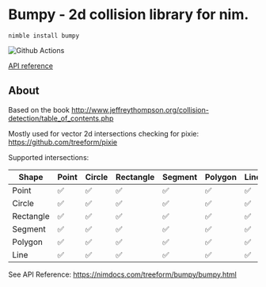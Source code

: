 # Bumpy - 2d collision library for nim.

`nimble install bumpy`

![Github Actions](https://github.com/treeform/bumpy/workflows/Github%20Actions/badge.svg)

[API reference](https://nimdocs.com/treeform/bumpy)

## About

Based on the book http://www.jeffreythompson.org/collision-detection/table_of_contents.php

Mostly used for vector 2d intersections checking for pixie: https://github.com/treeform/pixie

Supported intersections:

Shape         | Point         | Circle        | Rectangle     | Segment       | Polygon       | Line          |
------------- | ------------- | ------------- | ------------- | ------------- | ------------- | ------------- |
Point         | ✅           | ✅            | ✅           | ✅            | ✅           | ✅            |
Circle        | ✅           | ✅            | ✅           | ✅            | ✅           | ✅            |
Rectangle     | ✅           | ✅            | ✅           | ✅            | ✅           | ✅            |
Segment       | ✅           | ✅            | ✅           | ✅            | ✅           | ✅            |
Polygon       | ✅           | ✅            | ✅           | ✅            | ✅           | ✅            |
Line          | ✅           | ✅            | ✅           | ✅            | ✅           | ✅            |

See API Reference: https://nimdocs.com/treeform/bumpy/bumpy.html
